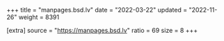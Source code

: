 +++
title = "manpages.bsd.lv"
date = "2022-03-22"
updated = "2022-11-26"
weight = 8391

[extra]
source = "https://manpages.bsd.lv"
ratio = 69
size = 8
+++
